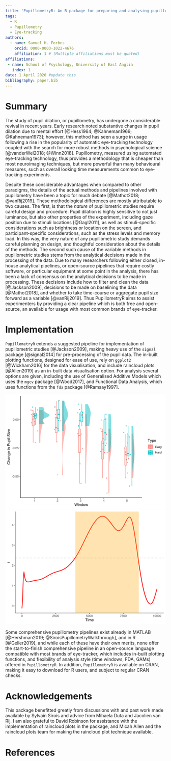 ```yaml
---
title: 'PupillometryR: An R package for preparing and analysing pupillometry data'
tags:
  - R
  - Pupillometry
  - Eye-tracking
authors:
  - name: Samuel H. Forbes
    orcid: 0000-0003-1022-4676
    affiliation: 1 # (Multiple affiliations must be quoted)
affiliations:
 - name: School of Psychology, University of East Anglia
   index: 1
date: 1 April 2020 #update this
bibliography: paper.bib
---
```


# Summary

The study of pupil dilation, or pupillometry, has undergone a considerable revival in recent years.
Early research noted substantive changes in pupil dilation due to mental effort [@Hess1964; @Kahneman1969; @Kahneman1973]; however, this method has seen a surge in usage following a rise in the popularity of automatic eye-tracking technology coupled with the search for more robust methods in psychological science [@vanderWel2018; @Winn2018]. Pupillometry, measured using automated eye-tracking technology, thus provides a methodology that is cheaper than most neuroimaging techniques, but more powerful than many behavioural measures, such as overall looking time measurements common to eye-tracking experiments.

Despite these considerable advantages when compared to other paradigms, the details of the actual methods and pipelines involved with pupillometry have been a topic for much debate [@Mathot2018; @vanRij2019].
These methodological differences are mostly attributable to two causes.
The first, is that the *nature* of pupillometric studies require careful design and procedure.
Pupil dilation is highly sensitive to not just luminance, but also other properties of the experiment, including gaze position due to stimuli locations [@Gagl2011], as well as stimuli-specific considerations such as brightness or location on the screen, and participant-specific considerations, such as the stress levels and memory load.
In this way, the very nature of any pupillometric study demands careful planning on design, and thoughtful consideration about the details of the methods.
The second such cause of the variable methods in pupillometric studies stems from the analytical decisions made in the processing of the data.
Due to many researchers following either closed, in-house analytical pipelines, or open-source pipelines that require costly software, or particular equipment at some point in the analysis, there has been a lack of consensus on the analytical decisions to be made in processing.
These decisions include how to filter and clean the data [@Jackson2009], decisions to be made on baselining the data [@Mathot2018], and whether to take time-course or aggregate pupil size forward as a variable [@vanRij2019].
Thus PupillometryR aims to assist experimenters by providing a clear pipeline which is both free and open-source, an available for usage with most common brands of eye-tracker.

# Implementation

`PupillometryR` extends a suggested pipeline for implementation of pupillometric studies [@Jackson2009], making heavy use of the `signal` package [@signal2014] for pre-processing of the pupil data. The in-built plotting functions, designed for ease of use, rely on `ggplot2` [@Wickham2016] for the data visualisation, and include raincloud plots [@Allen2019] as an in-built data visualisation option. For analysis several options are given, including the use of Generalised Additive Models which uses the `mgcv` package [@Wood2017], and Functional Data Analysis, which uses functions from the `fda` package [@Ramsay1997].

![An example of a raincloud plot in PupillometryR.\label{fig:1}](Raincloud.svg)
![An example of a functional t-test in PupillometryR.\label{fig:2}](FDA.svg)

Some comprehensive pupillometry pipelines exist already in MATLAB [@Hershman2019; @SiroisPupillometryWalkthrough], and in R [@Geller2019], and while each of these have their own merits, none offer the start-to-finish comprehensive pipeline in an open-source language compatible with most brands of eye-tracker, which includes in-built plotting functions, and flexibility of analysis style (time windows, FDA, GAMs) offered in `PupillometryR`. In addition, `PupillometryR` is available on CRAN, making it easy to download for R users, and subject to regular CRAN checks.

# Acknowledgements

This package benefitted greatly from discussions with and past work made available by Sylvain Sirois and advice from Mihaela Duta and Jacolien van Rij. I am also grateful to David Robinson for assistance with the implementation of raincloud plots in the package, and Micah Allen and the raincloud plots team for making the raincloud plot technique available.

# References
